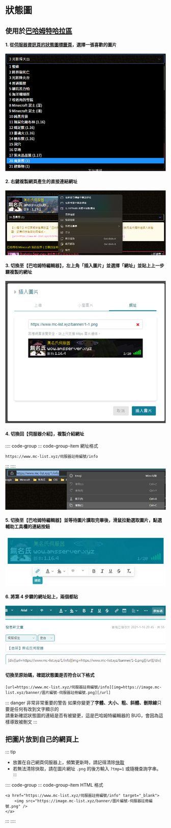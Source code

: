 # 狀態圖

## 使用於[巴哈姆特哈拉區](https://forum.gamer.com.tw/B.php?bsn=18673)

#### 1. 從[伺服器資訊頁的狀態圖標籤頁](/player/ServerInfo#狀態圖)，選擇一張喜歡的圖片
![Banner1](/images/banner_1.png)

#### 2. 右鍵複製網頁產生的直接連結網址
![Banner2](/images/banner_2.png)  

#### 3. 切換至【巴哈姆特編輯器】，左上角「插入圖片」並選擇「網址」並貼上上一步驟複製的網址
![Banner3](/images/banner_3.png)

#### 4. 切換回【伺服器介紹】，複製介紹網址

:::: code-group
::: code-group-item 網址格式
```:no-line-numbers
https://www.mc-list.xyz/伺服器註冊編號/info
```
:::
::::
![Banner4](/images/banner_4.png)

#### 5. 切換至【巴哈姆特編輯器】並等待圖片讀取完畢後，滑鼠拉動選取圖片，點選輔助工具欄的連結按鈕
![Banner5](/images/banner_5.png)

#### 6. 將第 4 步驟的網址貼上，兩個都貼
![Banner7](/images/banner_7.png)

#### 切換至原始碼，確認狀態圖是否符合以下格式

```md:no-line-numbers
[url=https://www.mc-list.xyz/伺服器註冊編號/info][img=https://image.mc-list.xyz/banner/圖片編號-伺服器註冊編號.png][/url]
```

::: danger 非常非常重要的警告
如果你變更了**字體、大小、粗、斜體、刪除線**只要是任何有改到文字顯示的  
請重新確認狀態圖的連結是否有被變更，這是巴哈姆特編輯器的 BUG，會因為這樣導致被刪文
:::

## 把圖片放到自己的網頁上

::: tip 
- 放置在自己網頁伺服器上，頻繁更新時，請記得清除[快取](https://zh.wikipedia.org/wiki/缓存)
- 若無法清除快取，請在圖片網址 `.png` 的後方輸入 `?tmp=1` 或隨機查詢字串。
:::

:::: code-group
::: code-group-item HTML 格式
```html:no-line-numbers
<a href="https://www.mc-list.xyz/伺服器註冊編號/info" target="_blank">
    <img src="https://image.mc-list.xyz/banner/圖片編號-伺服器註冊編號.png" />
</a>
```
:::
::::
